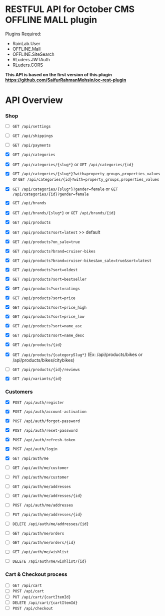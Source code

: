 # RESTFUL API for October CMS OFFLINE MALL plugin


Plugins Required:
- RainLab.User
- OFFLINE.Mall
- OFFLINE.SiteSearch
- RLuders.JWTAuth
- RLuders.CORS

**This API is based on the first version of this plugin https://github.com/SaifurRahmanMohsin/oc-rest-plugin**


<a name="overview"></a>
# API Overview

### Shop

- [ ] `GET /api/settings`
- [ ] `GET /api/shippings`
- [ ] `GET /api/payments`
- [x] `GET /api/categories`
- [x] `GET /api/categories/{slug*}` or `GET /api/categories/{id}`
- [x] `GET /api/categories/{slug*}?with=property_groups,properties_values` or `GET /api/categories/{id}?with=property_groups,properties_values`
- [x] `GET /api/categories/{slug*}?gender=female` or `GET /api/categories/{id}?gender=female`
- [x] `GET /api/brands`
- [x] `GET /api/brands/{slug*}` or `GET /api/brands/{id}`
- [x] `GET /api/products`
- [x] `GET /api/products?sort=latest` >> default
- [x] `GET /api/products?on_sale=true`
- [x] `GET /api/products?brand=cruiser-bikes`
- [x] `GET /api/products?brand=cruiser-bikes&on_sale=true&sort=latest`
- [x] `GET /api/products?sort=oldest`
- [x] `GET /api/products?sort=bestseller`
- [x] `GET /api/products?sort=ratings`
- [x] `GET /api/products?sort=price`
- [x] `GET /api/products?sort=price_high`
- [x] `GET /api/products?sort=price_low`
- [x] `GET /api/products?sort=name_asc`
- [x] `GET /api/products?sort=name_desc`
- [x] `GET /api/products/{id}`
- [x] `GET /api/products/{categorySlug*}` (Ex: /api/products/bikes or /api/products/bikes/citybikes)
- [ ] `GET /api/products/{id}/reviews`
- [x] `GET /api/variants/{id}`



### Customers

- [x] `POST /api/auth/register`
- [x] `POST /api/auth/account-activation`
- [x] `POST /api/auth/forgot-password`
- [x] `POST /api/auth/reset-password`
- [x] `POST /api/auth/refresh-token`
- [x] `POST /api/auth/login`
- [x] `GET /api/auth/me`
- [ ] `GET /api/auth/me/customer`
- [ ] `PUT /api/auth/me/customer`
- [ ] `GET /api/auth/me/addresses`
- [ ] `GET /api/auth/me/addresses/{id}`
- [ ] `POST /api/auth/me/addresses`
- [ ] `PUT /api/auth/me/addresses/{id}`
- [ ] `DELETE /api/auth/me/addresses/{id}`
- [ ] `GET /api/auth/me/orders`
- [ ] `GET /api/auth/me/orders/{id}`
- [ ] `GET /api/auth/me/wishlist`
- [ ] `DELETE /api/auth/me/wishlist/{id}`


### Cart &amp; Checkout process

- [ ] `GET /api/cart`
- [ ] `POST /api/cart`
- [ ] `PUT /api/cart/{cartItemId}`
- [ ] `DELETE /api/cart/{cartItemId}`
- [ ] `POST /api/checkout`
